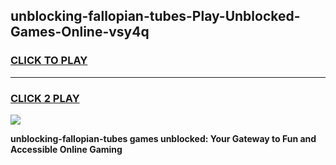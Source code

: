 
## unblocking-fallopian-tubes-Play-Unblocked-Games-Online-vsy4q
<h3>
<a href="https://premium76.site?title=unblocking-fallopian-tubes&ref=25A">CLICK TO PLAY</a></h3>
<hr>

<h3>
<a href="https://premium76.site?title=unblocking-fallopian-tubes&ref=25A">CLICK 2 PLAY</a>
  
</h3>

<a href="https://premium76.site?title=unblocking-fallopian-tubes&ref=25A"><img src="https://clearcache.store/games.png"></a>


**unblocking-fallopian-tubes games unblocked: Your Gateway to Fun and Accessible Online Gaming**
